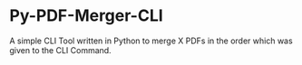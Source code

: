 # Py-PDF-Merger-CLI
A simple CLI Tool written in Python to merge X PDFs in the order which was given to the CLI Command.
